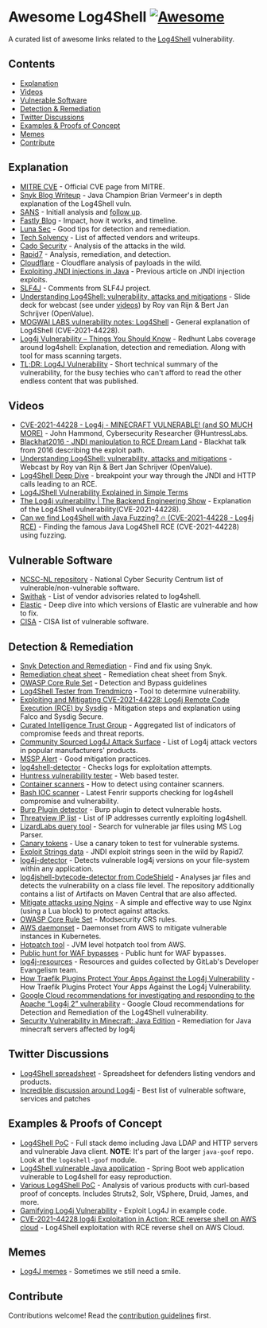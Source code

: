 # Awesome Log4Shell [![Awesome](https://awesome.re/badge.svg)](https://awesome.re)

A curated list of awesome links related to the [Log4Shell](https://security.snyk.io/vuln/SNYK-JAVA-ORGAPACHELOGGINGLOG4J-2314720) vulnerability.


## Contents

- [Explanation](#explanation)
- [Videos](#videos)
- [Vulnerable Software](#vulnerable-software)
- [Detection & Remediation](#detection--remediation)
- [Twitter Discussions](#twitter-discussions)
- [Examples & Proofs of Concept](#examples--proofs-of-concept)
- [Memes](#memes)
- [Contribute](#contribute)

## Explanation
- [MITRE CVE](https://cve.mitre.org/cgi-bin/cvename.cgi?name=CVE-2021-44228) - Official CVE page from MITRE.
- [Snyk Blog Writeup](https://snyk.io/blog/log4j-rce-log4shell-vulnerability-cve-2021-4428/) - Java Champion Brian Vermeer's in depth explanation of the Log4Shell vuln.
- [SANS](https://isc.sans.edu/diary/rss/28120) - Initiall analysis and [follow up](https://isc.sans.edu/diary/rss/28122).
- [Fastly Blog](https://www.fastly.com/blog/digging-deeper-into-log4shell-0day-rce-exploit-found-in-log4j) - Impact, how it works, and timeline.
- [Luna Sec](https://www.lunasec.io/docs/blog/log4j-zero-day) - Good tips for detection and remediation.
- [Tech Solvency](https://www.techsolvency.com/story-so-far/cve-2021-44228-log4j-log4shell/) - List of affected vendors and writeups.
- [Cado Security](https://www.cadosecurity.com/analysis-of-initial-in-the-wild-attacks-exploiting-log4shell-log4j-cve-2021-44228/) - Analysis of the attacks in the wild.
- [Rapid7](https://www.rapid7.com/blog/post/2021/12/10/widespread-exploitation-of-critical-remote-code-execution-in-apache-log4j/) - Analysis, remediation, and detection.
- [Cloudflare](https://blog.cloudflare.com/actual-cve-2021-44228-payloads-captured-in-the-wild/) - Cloudflare analysis of payloads in the wild.
- [Exploiting JNDI injections in Java](https://www.veracode.com/blog/research/exploiting-jndi-injections-java) - Previous article on JNDI injection exploits.
- [SLF4J](http://slf4j.org/log4shell.html) - Comments from SLF4J project.
- [Understanding Log4Shell: vulnerability, attacks and mitigations](https://www.slideshare.net/BertJanSchrijver/understanding-log4shell-vulnerability-attacks-and-mitigations-250846006/) - Slide deck for webcast (see under [videos](#Videos)) by Roy van Rijn & Bert Jan Schrijver (OpenValue).
- [MOGWAI LABS vulnerability notes: Log4Shell](https://mogwailabs.de/en/blog/2021/12/vulnerability-notes-log4shell/) - General explanation of Log4Shell (CVE-2021-44228).
- [Log4j Vulnerability – Things You Should Know](https://redhuntlabs.com/blog/log4j-vulnerability-things-you-should-know.html) - Redhunt Labs coverage around log4shell: Explanation, detection and remediation. Along with tool for mass scanning targets.
- [TL;DR: Log4J Vulnerability](https://www.tldr.engineering/tldr-log4j-vulnerability/) - Short technical summary of the vulnerability, for the busy techies who can't afford to read the other endless content that was published.

## Videos
- [CVE-2021-44228 - Log4j - MINECRAFT VULNERABLE! (and SO MUCH MORE)](https://www.youtube.com/watch?v=7qoPDq41xhQ) - John Hammond, Cybersecurity Researcher @HuntressLabs.
- [Blackhat2016 - JNDI manipulation to RCE Dream Land](https://www.youtube.com/watch?v=Y8a5nB-vy78) - Blackhat talk from 2016 describing the exploit path.
- [Understanding Log4Shell: vulnerability, attacks and mitigations](https://www.youtube.com/watch?v=TX1SF2dhMc4) - Webcast by Roy van Rijn & Bert Jan Schrijver (OpenValue).
- [Log4Shell Deep Dive](https://www.youtube.com/watch?v=ZL9wq8XHqEY) - breakpoint your way through the JNDI and HTTP calls leading to an RCE.
- [Log4JShell Vulnerability Explained in Simple Terms](https://www.linkedin.com/posts/marknca_hugops-cybersecurity-log4j-ugcPost-6876931995008602113-q9oJ/)
- [The Log4j vulnerability | The Backend Engineering Show](https://www.youtube.com/watch?v=77XnEaWNups) - Explanation of the Log4Shell vulnerability(CVE-2021-44228).
- [Can we find Log4Shell with Java Fuzzing? 🔥 (CVE-2021-44228 - Log4j RCE)](https://www.youtube.com/watch?v=t7frgKkQ1J4) -  Finding the famous Java Log4Shell RCE (CVE-2021-44228) using fuzzing.

## Vulnerable Software
- [NCSC-NL repository](https://github.com/NCSC-NL/log4shell/tree/main/software) - National Cyber Security Centrum list of vulnerable/non-vulnerable software.
- [Swithak](https://gist.github.com/SwitHak/b66db3a06c2955a9cb71a8718970c592) - List of vendor advisories related to log4shell.
- [Elastic](https://xeraa.net/blog/2021_mitigate-log4j2-log4shell-elasticsearch/) - Deep dive into which versions of Elastic are vulnerable and how to fix.
- [CISA](https://github.com/cisagov/log4j-affected-db) - CISA list of vulnerable software.

## Detection & Remediation 
- [Snyk Detection and Remediation](https://snyk.io/blog/find-fix-log4shell-quickly-snyk/) - Find and fix using Snyk.
- [Remediation cheat sheet](https://snyk.io/blog/log4shell-remediation-cheat-sheet/) - Remediation cheat sheet from Snyk.
- [OWASP Core Rule Set](https://coreruleset.org/20211216/public-hunt-for-log4j-log4shell-evasions-waf-bypasses/) - Detection and Bypass guidelines
- [Log4Shell Tester from Trendmicro](https://log4j-tester.trendmicro.com/) - Tool to determine vulnerability.
- [Exploiting and Mitigating CVE-2021-44228: Log4j Remote Code Execution (RCE) by Sysdig](https://sysdig.com/blog/exploit-detect-mitigate-log4j-cve/) - Mitigation steps and      explanation using Falco and Sysdig Secure.
- [Curated Intelligence Trust Group](https://github.com/curated-intel/Log4Shell-IOCs) - Aggregated list of indicators of compromise feeds and threat reports.
- [Community Sourced Log4J Attack Surface](https://github.com/YfryTchsGD/Log4jAttackSurface) - List of Log4j attack vectors in popular manufacturers' products.
- [MSSP Alert](https://www.msspalert.com/cybersecurity-news/java-vulnerability-log4shell-zero-day-details-patches-and-updates/) - Good mitigation practices.
- [log4shell-detector](https://github.com/Neo23x0/log4shell-detector) - Checks logs for exploitation attempts.
- [Huntress vulnerability tester](https://log4shell.huntress.com/) - Web based tester.
- [Container scanners](https://hackmd.io/e9RUrXSwRKyERCOBDo96RA) - How to detect using container scanners.
- [Bash IOC scanner](https://github.com/Neo23x0/Fenrir) - Latest Fenrir supports checking for log4shell compromise and vulnerability.
- [Burp Plugin detector](https://blog.silentsignal.eu/2021/12/12/our-new-tool-for-enumerating-hidden-log4shell-affected-hosts/) - Burp plugin to detect vulnerable hosts.
- [Threatview IP list](https://github.com/Malwar3Ninja/Exploitation-of-Log4j2-CVE-2021-44228) - List of IP addresses currently exploiting log4shell.
- [LizardLabs query tool](https://github.com/lizardlabs/Log-Parser-Lizard-Queries/blob/master/queries/log4shell/log4shell.search.MD5.sql) - Search for vulnerable jar files using MS Log Parser.
- [Canary tokens](https://help.canary.tools/hc/en-gb/articles/4413465229201) - Use a canary token to test for vulnerable systems.
- [Exploit Strings data](https://github.com/rapid7/data/tree/master/log4shell/heisenberg) - JNDI exploit strings seen in the wild by Rapid7.
- [log4j-detector](https://github.com/mergebase/log4j-detector) - Detects vulnerable log4j versions on your file-system within any application.
- [log4jshell-bytecode-detector from CodeShield](https://github.com/CodeShield-Security/Log4JShell-Bytecode-Detector) - Analyses jar files and detects the vulnerability on a class file level. The repository additionally contains a list of Artifacts on Maven Central that are also affected.
- [Mitigate attacks using Nginx](https://www.infiniroot.com/blog/1155/using-nginx-lua-script-mitigate-log4shell-cve-2021-44228-vulnerability) - A simple and effective way to use Nginx (using a Lua block) to protect against attacks.
- [OWASP Core Rule Set](https://coreruleset.org/20211213/crs-and-log4j-log4shell-cve-2021-44228/) - Modsecurity CRS rules.
- [AWS daemonset](https://github.com/aws-samples/kubernetes-log4j-cve-2021-44228-node-agent) - Daemonset from AWS to mitigate vulnerable instances in Kubernetes.
- [Hotpatch tool](https://github.com/corretto/hotpatch-for-apache-log4j2) - JVM level hotpatch tool from AWS.
- [Public hunt for WAF bypasses](https://coreruleset.org/20211216/public-hunt-for-log4j-log4shell-evasions-waf-bypasses/) - Public hunt for WAF bypasses.
- [log4j-resources](https://gitlab.com/gitlab-de/log4j-resources) - Resources and guides collected by GitLab's Developer Evangelism team.
- [How Traefik Plugins Protect Your Apps Against the Log4j Vulnerability](https://traefik.io/blog/how-traefik-plugins-protect-your-apps-against-the-log4j-vulnerability/) - How Traefik Plugins Protect Your Apps Against the Log4j Vulnerability.
- [Google Cloud recommendations for investigating and responding to the Apache “Log4j 2” vulnerability](https://cloud.google.com/blog/products/identity-security/recommendations-for-apache-log4j2-vulnerability) - Google Cloud recommendations for Detection and Remediation of the Log4Shell vulnerability.
- [Security Vulnerability in Minecraft: Java Edition](https://help.minecraft.net/hc/en-us/articles/4416199399693-Security-Vulnerability-in-Minecraft-Java-Edition) - Remediation for Java minecraft servers affected by log4j

## Twitter Discussions
- [Log4Shell spreadsheet](https://twitter.com/GossiTheDog/status/1470056396968374273?s=20) - Spreadsheet for defenders listing vendors and products.
- [Incredible discussion around Log4j](https://twitter.com/kurtseifried/status/1469345530182455296) - Best list of vulnerable software, services and patches

## Examples & Proofs of Concept

- [Log4Shell PoC](https://github.com/snyk-labs/java-goof) - Full stack demo including Java LDAP and HTTP servers and vulnerable Java client. **NOTE**: It's part of the larger `java-goof` repo. Look at the `log4shell-goof` module.
- [Log4Shell vulnerable Java application](https://github.com/christophetd/log4shell-vulnerable-app) - Spring Boot web application vulnerable to Log4shell for easy reproduction.
- [Various Log4Shell PoC](https://attackerkb.com/topics/in9sPR2Bzt/cve-2021-44228-log4shell/rapid7-analysis) - Analysis of various products with curl-based proof of concepts. Includes Struts2, Solr, VSphere, Druid, James, and more.
- [Gamifying Log4j Vulnerability](https://application.security/free-application-security-training/understanding-apache-log4j-vulnerability) - Exploit Log4J in example code.
- [CVE-2021-44228 log4j Exploitation in Action: RCE reverse shell on AWS cloud](https://www.youtube.com/watch?v=dguVlEpPFgg) - Log4Shell exploitation with RCE reverse shell on AWS Cloud.

## Memes
- [Log4J memes](https://github.com/snyk-labs/awesome-log4shell/blob/main/memes.md) - Sometimes we still need a smile. 

## Contribute
Contributions welcome! Read the [contribution guidelines](contributing.md) first.
